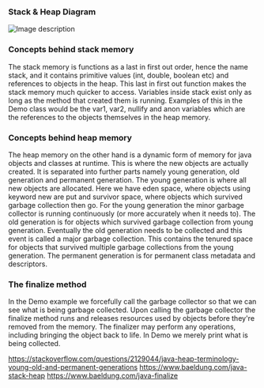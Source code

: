 ### **Stack & Heap Diagram**
![Image description](/Users/atkins95/workspace/garbage-collection/stack&heap.png)

### **Concepts behind stack memory**
The stack memory is functions as a last in first out order, hence the name stack, and it contains primitive values (int, double, boolean etc) and references to objects in the heap.
This last in first out function makes the stack memory much quicker to access. Variables inside stack exist only as long as the method that created them is running.
Examples of this in the Demo class would be the var1, var2, nullify and anon variables which are the references to the objects themselves in the heap memory.

### **Concepts behind heap memory**

The heap memory on the other hand is a dynamic form of memory for java objects and classes at runtime. This is where the new objects are actually created. It is separated into
further parts namely young generation, old generation and permanent generation. The young generation is where all new objects are allocated. Here we have eden space, where objects
using keyword new are put and survivor space, where objects which survived garbage collection then go. For the young generation the minor garbage collector is running continuously (or more
accurately when it needs to). The old generation is for objects which survived garbage collection from young generation. Eventually the old generation needs to be collected and
this event is called a major garbage collection. This contains the tenured space for objects that survived multiple garbage collections from the young generation. The permanent
generation is for permanent class metadata and descriptors.

### **The finalize method**

In the Demo example we forcefully call the garbage collector so that we can see what is being garbage collected. Upon calling the garbage collector the finalize method runs
and releases resources used by objects before they're removed from the memory. The finalizer may perform any operations, including bringing the object back to life. In Demo we merely
print what is being collected.

https://stackoverflow.com/questions/2129044/java-heap-terminology-young-old-and-permanent-generations
https://www.baeldung.com/java-stack-heap
https://www.baeldung.com/java-finalize
